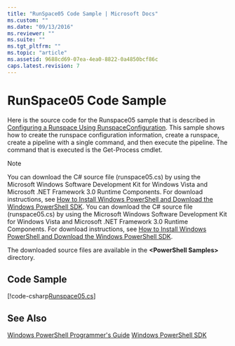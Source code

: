 ```yaml
---
title: "RunSpace05 Code Sample | Microsoft Docs"
ms.custom: ""
ms.date: "09/13/2016"
ms.reviewer: ""
ms.suite: ""
ms.tgt_pltfrm: ""
ms.topic: "article"
ms.assetid: 9688cd69-07ea-4ea0-8822-0a4850bcf86c
caps.latest.revision: 7
---
```

# RunSpace05 Code Sample
Here is the source code for the Runspace05 sample that is described in [Configuring a Runspace Using RunspaceConfiguration](http://msdn.microsoft.com/en-us/42681d19-2d05-4975-befd-afb1990e79b2). This sample shows how to create the runspace configuration information, create a runspace, create a pipeline with a single command, and then execute the pipeline. The command that is executed is the Get-Process cmdlet.

> [!NOTE]
>  You can download the C# source file (runspace05.cs) by using the Microsoft Windows Software Development Kit for Windows Vista and Microsoft .NET Framework 3.0 Runtime Components. For download instructions, see [How to Install Windows PowerShell and Download the Windows PowerShell SDK](http://msdn.microsoft.com/en-us/3ef7402e-fc80-432d-aaf7-c4a43fc09e68).
>  You can download the C# source file (runspace05.cs) by using the Microsoft Windows Software Development Kit for Windows Vista and Microsoft .NET Framework 3.0 Runtime Components. For download instructions, see [How to Install Windows PowerShell and Download the Windows PowerShell SDK](http://msdn.microsoft.com/en-us/3ef7402e-fc80-432d-aaf7-c4a43fc09e68).
>
>  The downloaded source files are available in the **\<PowerShell Samples>** directory.

## Code Sample

[!code-csharp[Runspace05.cs](../../powershell-sdk-samples/SDK-2.0/csharp/Runspace05/Runspace05.cs#L11-L86 "Runspace05.cs")]

## See Also

 [Windows PowerShell Programmer's Guide](./windows-powershell-programmer-s-guide.md)
 [Windows PowerShell SDK](../windows-powershell-reference.md)
